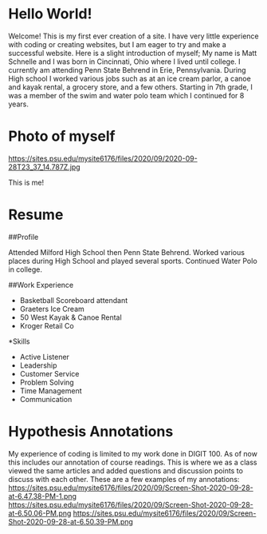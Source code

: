 # Hello World!
Welcome! This is my first ever creation of a site. I have very little experience with coding or creating websites, but I am eager to try and make a successful website. Here is a slight introduction of myself; My name is Matt Schnelle and I was born in Cincinnati, Ohio where I lived until college. I currently am attending Penn State Behrend in Erie, Pennsylvania. During High school I worked various jobs such as at an ice cream parlor, a canoe and kayak rental, a grocery store, and a few others. Starting in 7th grade, I was a member of the swim and water polo team which I continued for 8 years.

# Photo of myself

https://sites.psu.edu/mysite6176/files/2020/09/2020-09-28T23_37_14.787Z.jpg

This is me!

# Resume
##Profile

Attended Milford High School then Penn State Behrend. Worked various places during High School and played several sports. Continued Water Polo in college.

##Work Experience

* Basketball Scoreboard attendant
* Graeters Ice Cream
* 50 West Kayak & Canoe Rental
* Kroger Retail Co

*Skills

* Active Listener
* Leadership
* Customer Service
* Problem Solving
* Time Management
* Communication

# Hypothesis Annotations

My experience of coding is limited to my work done in DIGIT 100. As of now this includes our annotation of course readings. This is where we as a class viewed the same articles and added questions and discussion points to discuss with each other. These are a few examples of my annotations:  
https://sites.psu.edu/mysite6176/files/2020/09/Screen-Shot-2020-09-28-at-6.47.38-PM-1.png
https://sites.psu.edu/mysite6176/files/2020/09/Screen-Shot-2020-09-28-at-6.50.06-PM.png
https://sites.psu.edu/mysite6176/files/2020/09/Screen-Shot-2020-09-28-at-6.50.39-PM.png

